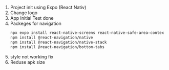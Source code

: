 1. Project init using Expo (React Nativ)
2. Change logo
3. App Initial Test done 
4. Packeges for navigation 
    ```bash
    npx expo install react-native-screens react-native-safe-area-context
    npm install @react-navigation/native
    npm install @react-navigation/native-stack
    npm install @react-navigation/bottom-tabs
    ```
5. style not working fix 
6. Reduse apk size

